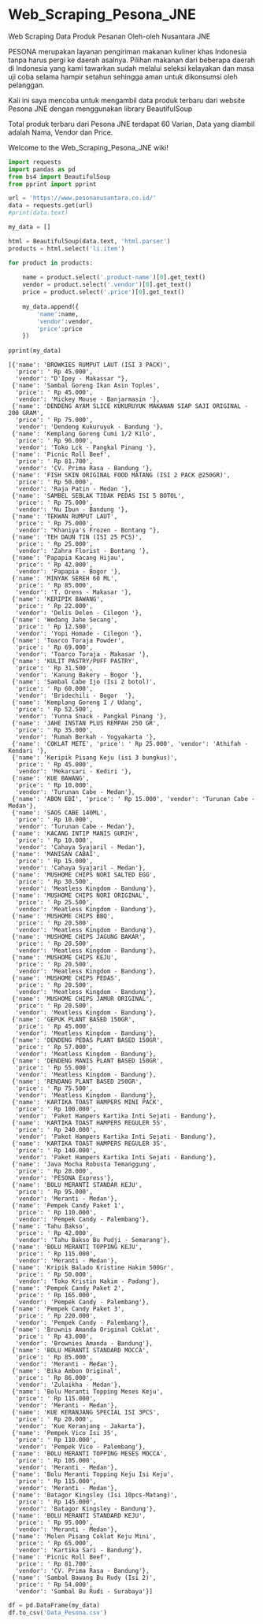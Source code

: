 # Web_Scraping_Pesona_JNE
Web Scraping Data Produk Pesanan Oleh-oleh Nusantara JNE

PESONA merupakan layanan pengiriman makanan kuliner khas Indonesia tanpa harus pergi ke daerah asalnya. Pilihan makanan dari beberapa daerah di Indonesia yang kami tawarkan sudah melalui seleksi kelayakan dan masa uji coba selama hampir setahun sehingga aman untuk dikonsumsi oleh pelanggan.

Kali ini saya mencoba untuk mengambil data produk terbaru dari website Pesona JNE dengan menggunakan library BeautifulSoup

Total produk terbaru dari Pesona JNE terdapat 60 Varian,
Data yang diambil adalah Nama, Vendor dan Price. 

Welcome to the Web_Scraping_Pesona_JNE wiki!

```python
import requests
import pandas as pd
from bs4 import BeautifulSoup
from pprint import pprint
```


```python
url = 'https://www.pesonanusantara.co.id/'
data = requests.get(url)
#print(data.text)
```

```python
my_data = []

html = BeautifulSoup(data.text, 'html.parser')
products = html.select('li.item')

for product in products:
    
    name = product.select('.product-name')[0].get_text()
    vendor = product.select('.vendor')[0].get_text()
    price = product.select('.price')[0].get_text()
    
    my_data.append({
        'name':name,
        'vendor':vendor,
        'price':price
    })
    
pprint(my_data)
```

    [{'name': 'BROWKIES RUMPUT LAUT (ISI 3 PACK)',
      'price': ' Rp 45.000',
      'vendor': "D'Ipey - Makassar "},
     {'name': 'Sambal Goreng Ikan Asin Toples',
      'price': ' Rp 45.000',
      'vendor': 'Mickey Mouse - Banjarmasin '},
     {'name': 'DENDENG AYAM SLICE KUKURUYUK MAKANAN SIAP SAJI ORIGINAL - 200 GRAM',
      'price': ' Rp 75.000',
      'vendor': 'Dendeng Kukuruyuk - Bandung '},
     {'name': 'Kemplang Goreng Cumi 1/2 Kilo',
      'price': ' Rp 96.000',
      'vendor': 'Toko Lck - Pangkal Pinang '},
     {'name': 'Picnic Roll Beef',
      'price': ' Rp 81.700',
      'vendor': 'CV. Prima Rasa - Bandung '},
     {'name': 'FISH SKIN ORIGINAL FOOD MATANG (ISI 2 PACK @250GR)',
      'price': ' Rp 50.000',
      'vendor': 'Raja Patin - Medan '},
     {'name': 'SAMBEL SEBLAK TIDAK PEDAS ISI 5 BOTOL',
      'price': ' Rp 75.000',
      'vendor': 'Nu Ibun - Bandung '},
     {'name': 'TEKWAN RUMPUT LAUT',
      'price': ' Rp 75.000',
      'vendor': "Khaniya's Frozen - Bontang "},
     {'name': 'TEH DAUN TIN (ISI 25 PCS)',
      'price': ' Rp 25.000',
      'vendor': 'Zahra Florist - Bontang '},
     {'name': 'Papapia Kacang Hijau',
      'price': ' Rp 42.000',
      'vendor': 'Papapia - Bogor '},
     {'name': 'MINYAK SEREH 60 ML',
      'price': ' Rp 85.000',
      'vendor': 'T. Orens - Makasar '},
     {'name': 'KERIPIK BAWANG',
      'price': ' Rp 22.000',
      'vendor': 'Delis Delen - Cilegon '},
     {'name': 'Wedang Jahe Secang',
      'price': ' Rp 12.500',
      'vendor': 'Yopi Homade - Cilegon '},
     {'name': 'Toarco Toraja Powder',
      'price': ' Rp 69.000',
      'vendor': 'Toarco Toraja - Makasar '},
     {'name': 'KULIT PASTRY/PUFF PASTRY',
      'price': ' Rp 31.500',
      'vendor': 'Kanung Bakery - Bogor '},
     {'name': 'Sambal Cabe Ijo (Isi 2 botol)',
      'price': ' Rp 60.000',
      'vendor': 'Bridechili - Bogor  '},
     {'name': 'Kemplang Goreng I / Udang',
      'price': ' Rp 52.500',
      'vendor': 'Yunna Snack - Pangkal Pinang '},
     {'name': 'JAHE INSTAN PLUS REMPAH 250 GR',
      'price': ' Rp 35.000',
      'vendor': 'Rumah Berkah - Yogyakarta '},
     {'name': 'COKLAT METE', 'price': ' Rp 25.000', 'vendor': 'Athifah - Kendari '},
     {'name': 'Keripik Pisang Keju (isi 3 bungkus)',
      'price': ' Rp 45.000',
      'vendor': 'Mekarsari - Kediri '},
     {'name': 'KUE BAWANG',
      'price': ' Rp 10.000',
      'vendor': 'Turunan Cabe - Medan'},
     {'name': 'ABON EBI', 'price': ' Rp 15.000', 'vendor': 'Turunan Cabe - Medan'},
     {'name': 'SAOS CABE 140ML',
      'price': ' Rp 10.000',
      'vendor': 'Turunan Cabe - Medan'},
     {'name': 'KACANG INTIP MANIS GURIH',
      'price': ' Rp 10.000',
      'vendor': 'Cahaya Syajaril - Medan'},
     {'name': 'MANISAN CABAI',
      'price': ' Rp 15.000',
      'vendor': 'Cahaya Syajaril - Medan'},
     {'name': 'MUSHOME CHIPS NORI SALTED EGG',
      'price': ' Rp 30.500',
      'vendor': 'Meatless Kingdom - Bandung'},
     {'name': 'MUSHOME CHIPS NORI ORIGINAL',
      'price': ' Rp 25.500',
      'vendor': 'Meatless Kingdom - Bandung'},
     {'name': 'MUSHOME CHIPS BBQ',
      'price': ' Rp 20.500',
      'vendor': 'Meatless Kingdom - Bandung'},
     {'name': 'MUSHOME CHIPS JAGUNG BAKAR',
      'price': ' Rp 20.500',
      'vendor': 'Meatless Kingdom - Bandung'},
     {'name': 'MUSHOME CHIPS KEJU',
      'price': ' Rp 20.500',
      'vendor': 'Meatless Kingdom - Bandung'},
     {'name': 'MUSHOME CHIPS PEDAS',
      'price': ' Rp 20.500',
      'vendor': 'Meatless Kingdom - Bandung'},
     {'name': 'MUSHOME CHIPS JAMUR ORIGINAL',
      'price': ' Rp 20.500',
      'vendor': 'Meatless Kingdom - Bandung'},
     {'name': 'GEPUK PLANT BASED 150GR',
      'price': ' Rp 45.000',
      'vendor': 'Meatless Kingdom - Bandung'},
     {'name': 'DENDENG PEDAS PLANT BASED 150GR',
      'price': ' Rp 57.000',
      'vendor': 'Meatless Kingdom - Bandung'},
     {'name': 'DENDENG MANIS PLANT BASED 150GR',
      'price': ' Rp 55.000',
      'vendor': 'Meatless Kingdom - Bandung'},
     {'name': 'RENDANG PLANT BASED 250GR',
      'price': ' Rp 75.500',
      'vendor': 'Meatless Kingdom - Bandung'},
     {'name': 'KARTIKA TOAST HAMPERS MINI PACK',
      'price': ' Rp 100.000',
      'vendor': 'Paket Hampers Kartika Inti Sejati - Bandung'},
     {'name': 'KARTIKA TOAST HAMPERS REGULER 5S',
      'price': ' Rp 240.000',
      'vendor': 'Paket Hampers Kartika Inti Sejati - Bandung'},
     {'name': 'KARTIKA TOAST HAMPERS REGULER 3S',
      'price': ' Rp 140.000',
      'vendor': 'Paket Hampers Kartika Inti Sejati - Bandung'},
     {'name': 'Java Mocha Robusta Temanggung',
      'price': ' Rp 28.000',
      'vendor': 'PESONA Express'},
     {'name': 'BOLU MERANTI STANDAR KEJU',
      'price': ' Rp 95.000',
      'vendor': 'Meranti - Medan'},
     {'name': 'Pempek Candy Paket 1',
      'price': ' Rp 110.000',
      'vendor': 'Pempek Candy - Palembang'},
     {'name': 'Tahu Bakso',
      'price': ' Rp 42.000',
      'vendor': 'Tahu Bakso Bu Pudji - Semarang'},
     {'name': 'BOLU MERANTI TOPPING KEJU',
      'price': ' Rp 115.000',
      'vendor': 'Meranti - Medan'},
     {'name': 'Kripik Balado Kristine Hakim 500Gr',
      'price': ' Rp 50.000',
      'vendor': 'Toko Kristin Hakim - Padang'},
     {'name': 'Pempek Candy Paket 2',
      'price': ' Rp 165.000',
      'vendor': 'Pempek Candy - Palembang'},
     {'name': 'Pempek Candy Paket 3',
      'price': ' Rp 220.000',
      'vendor': 'Pempek Candy - Palembang'},
     {'name': 'Brownis Amanda Original Coklat',
      'price': ' Rp 43.000',
      'vendor': 'Brownies Amanda - Bandung'},
     {'name': 'BOLU MERANTI STANDARD MOCCA',
      'price': ' Rp 85.000',
      'vendor': 'Meranti - Medan'},
     {'name': 'Bika Ambon Original',
      'price': ' Rp 86.000',
      'vendor': 'Zulaikha - Medan'},
     {'name': 'Bolu Meranti Topping Meses Keju',
      'price': ' Rp 115.000',
      'vendor': 'Meranti - Medan'},
     {'name': 'KUE KERANJANG SPECIAL ISI 3PCS',
      'price': ' Rp 20.000',
      'vendor': 'Kue Keranjang - Jakarta'},
     {'name': 'Pempek Vico Isi 35',
      'price': ' Rp 110.000',
      'vendor': 'Pempek Vico - Palembang'},
     {'name': 'BOLU MERANTI TOPPING MESES MOCCA',
      'price': ' Rp 105.000',
      'vendor': 'Meranti - Medan'},
     {'name': 'Bolu Meranti Topping Keju Isi Keju',
      'price': ' Rp 115.000',
      'vendor': 'Meranti - Medan'},
     {'name': 'Batagor Kingsley (Isi 10pcs-Matang)',
      'price': ' Rp 145.000',
      'vendor': 'Batagor Kingsley - Bandung'},
     {'name': 'BOLU MERANTI STANDARD KEJU',
      'price': ' Rp 95.000',
      'vendor': 'Meranti - Medan'},
     {'name': 'Molen Pisang Coklat Keju Mini',
      'price': ' Rp 65.000',
      'vendor': 'Kartika Sari - Bandung'},
     {'name': 'Picnic Roll Beef',
      'price': ' Rp 81.700',
      'vendor': 'CV. Prima Rasa - Bandung'},
     {'name': 'Sambal Bawang Bu Rudy (Isi 2)',
      'price': ' Rp 54.000',
      'vendor': 'Sambal Bu Rudi - Surabaya'}]
    


```python
df = pd.DataFrame(my_data)
df.to_csv('Data_Pesona.csv')
```
